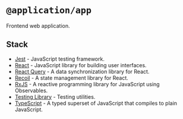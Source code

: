 # `@application/app`

Frontend web application.

## Stack

- [Jest](https://facebook.github.io/jest/) - JavaScript testing framework.
- [React](https://facebook.github.io/react/) - JavaScript library for building user interfaces.
- [React Query](https://tanstack.com/query/) - A data synchronization library for React.
- [Recoil](https://recoiljs.org/) - A state management library for React.
- [RxJS](https://rxjs.dev/) - A reactive programming library for JavaScript using Observables.
- [Testing Library](https://testing-library.com/) - Testing utilities.
- [TypeScript](https://www.typescriptlang.org/) - A typed superset of JavaScript that compiles to plain JavaScript.
